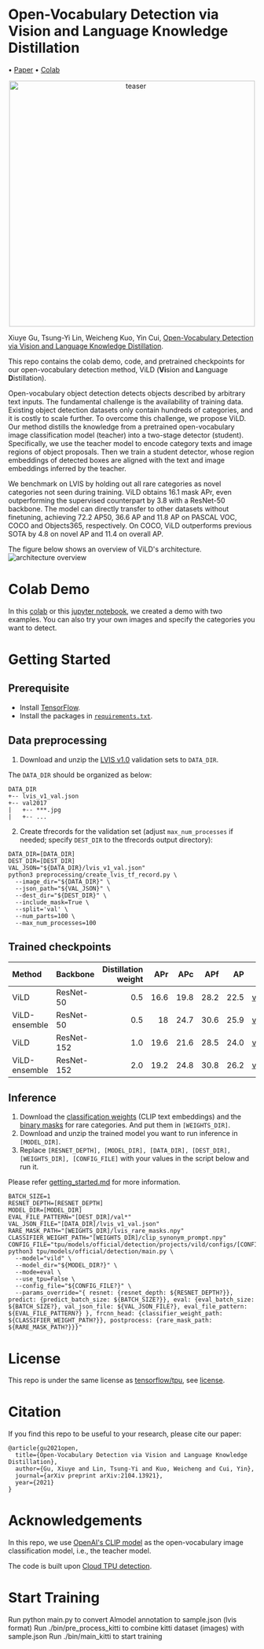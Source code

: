 # Open-Vocabulary Detection via Vision and Language Knowledge Distillation
• [Paper](https://arxiv.org/abs/2104.13921) • [Colab](https://colab.sandbox.google.com/github/tensorflow/tpu/blob/master/models/official/detection/projects/vild/ViLD_demo.ipynb)

<p style="text-align:center;"><img src="https://storage.googleapis.com/cloud-tpu-checkpoints/detection/projects/vild/assets/new_teaser.png" alt="teaser" width="500"/></p>

Xiuye Gu, Tsung-Yi Lin, Weicheng Kuo, Yin Cui,
[Open-Vocabulary Detection via Vision and Language Knowledge Distillation](https://arxiv.org/abs/2104.13921).

This repo contains the colab demo, code, and pretrained checkpoints for our open-vocabulary detection method, ViLD (**Vi**sion and **L**anguage **D**istillation).

Open-vocabulary object detection detects objects described by arbitrary text inputs. The fundamental challenge is the availability of training data. Existing object detection datasets only contain hundreds of categories, and it is costly to scale further. To overcome this challenge, we propose ViLD. Our method distills the knowledge from a pretrained open-vocabulary image classification model (teacher) into a two-stage detector (student). Specifically, we use the teacher model to encode category texts and image regions of object proposals. Then we train a student detector, whose region embeddings of detected boxes are aligned with the text and image embeddings inferred by the teacher. 

We benchmark on LVIS by holding out all rare categories as novel categories not seen during training. ViLD obtains 16.1 mask APr, even outperforming the supervised counterpart by 3.8 with a ResNet-50 backbone. The model can directly transfer to other datasets without finetuning, achieving 72.2 AP50, 36.6 AP and 11.8 AP on PASCAL VOC, COCO and Objects365, respectively. On COCO, ViLD outperforms previous SOTA by 4.8 on novel AP and 11.4 on overall AP.

The figure below shows an overview of ViLD's architecture.
![architecture overview](https://storage.googleapis.com/cloud-tpu-checkpoints/detection/projects/vild/assets/new_overview_new_font.png)


# Colab Demo
In this [colab](https://colab.sandbox.google.com/github/tensorflow/tpu/blob/master/models/official/detection/projects/vild/ViLD_demo.ipynb) or this [jupyter notebook](./ViLD_demo.ipynb), we created a demo with two examples. You can also try your own images and specify the categories you want to detect. 


# Getting Started
## Prerequisite
* Install [TensorFlow](https://www.tensorflow.org/install).
* Install the packages in [`requirements.txt`](./requirements.txt).


## Data preprocessing
1. Download and unzip the [LVIS v1.0](https://www.lvisdataset.org/dataset) validation sets to `DATA_DIR`.

The `DATA_DIR` should be organized as below:

```
DATA_DIR
+-- lvis_v1_val.json
+-- val2017
|   +-- ***.jpg
|   +-- ...
```

2. Create tfrecords for the validation set (adjust `max_num_processes` if needed; specify `DEST_DIR` to the tfrecords output directory):

```shell
DATA_DIR=[DATA_DIR]
DEST_DIR=[DEST_DIR]
VAL_JSON="${DATA_DIR}/lvis_v1_val.json"
python3 preprocessing/create_lvis_tf_record.py \
  --image_dir="${DATA_DIR}" \
  --json_path="${VAL_JSON}" \
  --dest_dir="${DEST_DIR}" \
  --include_mask=True \
  --split='val' \
  --num_parts=100 \
  --max_num_processes=100
```

## Trained checkpoints
| Method        | Backbone     | Distillation weight | APr   |  APc |  APf | AP   | config | ckpt |
|:------------- |:-------------| -------------------:| -----:|-----:|-----:|-----:|--------|------|
| ViLD          | ResNet-50    | 0.5                 | 16.6  | 19.8 | 28.2 | 22.5 | [vild_resnet.yaml](./configs/vild_resnet.yaml) |[ckpt](https://storage.googleapis.com/cloud-tpu-checkpoints/detection/projects/vild/pretrained_ckpts/resnet50_vild.tar.gz)|
| ViLD-ensemble | ResNet-50    | 0.5                 |  18	 | 24.7	| 30.6 | 25.9 | [vild_resnet.yaml](./configs/vild_resnet.yaml) |[ckpt](https://storage.googleapis.com/cloud-tpu-checkpoints/detection/projects/vild/pretrained_ckpts/resnet50_vild_ensemble.tar.gz)|
| ViLD          | ResNet-152   | 1.0                 | 19.6	 | 21.6	| 28.5 | 24.0 | [vild_ensemble_resnet.yaml](./configs/vild_ensemble_resnet.yaml) |[ckpt](https://storage.googleapis.com/cloud-tpu-checkpoints/detection/projects/vild/pretrained_ckpts/resnet152_vild.tar.gz)|
| ViLD-ensemble | ResNet-152   | 2.0                 | 19.2	 | 24.8	| 30.8 | 26.2 | [vild_ensemble_resnet.yaml](./configs/vild_ensemble_resnet.yaml) |[ckpt](https://storage.googleapis.com/cloud-tpu-checkpoints/detection/projects/vild/pretrained_ckpts/resnet152_vild_ensemble.tar.gz)|

## Inference
1. Download the [classification weights](https://storage.googleapis.com/cloud-tpu-checkpoints/detection/projects/vild/weights/clip_synonym_prompt.npy) (CLIP text embeddings) and the [binary masks](https://storage.googleapis.com/cloud-tpu-checkpoints/detection/projects/vild/weights/lvis_rare_masks.npy) for rare categories. And put them in `[WEIGHTS_DIR]`.
2. Download and unzip the trained model you want to run inference in `[MODEL_DIR]`.
3. Replace `[RESNET_DEPTH], [MODEL_DIR], [DATA_DIR], [DEST_DIR], [WEIGHTS_DIR], [CONFIG_FILE]` with your values in the script below and run it.

Please refer [getting_started.md](https://github.com/tensorflow/tpu/blob/master/models/official/detection/GETTING_STARTED.md) for more information.

```shell
BATCH_SIZE=1
RESNET_DEPTH=[RESNET_DEPTH]
MODEL_DIR=[MODEL_DIR]
EVAL_FILE_PATTERN="[DEST_DIR]/val*"
VAL_JSON_FILE="[DATA_DIR]/lvis_v1_val.json"
RARE_MASK_PATH="[WEIGHTS_DIR]/lvis_rare_masks.npy"
CLASSIFIER_WEIGHT_PATH="[WEIGHTS_DIR]/clip_synonym_prompt.npy"
CONFIG_FILE="tpu/models/official/detection/projects/vild/configs/[CONFIG_FILE]"
python3 tpu/models/official/detection/main.py \
  --model="vild" \
  --model_dir="${MODEL_DIR?}" \
  --mode=eval \
  --use_tpu=False \
  --config_file="${CONFIG_FILE?}" \
  --params_override="{ resnet: {resnet_depth: ${RESNET_DEPTH?}}, predict: {predict_batch_size: ${BATCH_SIZE?}}, eval: {eval_batch_size: ${BATCH_SIZE?}, val_json_file: ${VAL_JSON_FILE?}, eval_file_pattern: ${EVAL_FILE_PATTERN?} }, frcnn_head: {classifier_weight_path: ${CLASSIFIER_WEIGHT_PATH?}}, postprocess: {rare_mask_path: ${RARE_MASK_PATH?}}}"
```


# License
This repo is under the same license as  [tensorflow/tpu](https://github.com/tensorflow/tpu), see
[license](https://github.com/tensorflow/tpu/blob/master/LICENSE).

# Citation
If you find this repo to be useful to your research, please cite our paper:

```
@article{gu2021open,
  title={Open-Vocabulary Detection via Vision and Language Knowledge Distillation},
  author={Gu, Xiuye and Lin, Tsung-Yi and Kuo, Weicheng and Cui, Yin},
  journal={arXiv preprint arXiv:2104.13921},
  year={2021}
}
```

# Acknowledgements
In this repo, we use [OpenAI's CLIP model](https://github.com/openai/CLIP) as the open-vocabulary image classification model, i.e., the teacher model.

The code is built upon [Cloud TPU detection](https://github.com/tensorflow/tpu/tree/master/models/official/detection).


# Start Training
Run python main.py to convert Almodel annotation to sample.json (lvis format)
Run ./bin/pre_process_kitti to combine kitti dataset (images) with sample.json
Run ./bin/main_kitti to start training